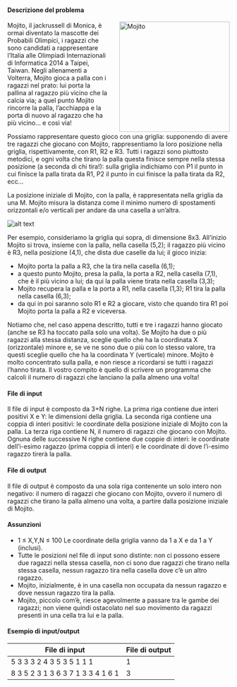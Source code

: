 #### Descrizione del problema

<img src="/mojito.jpg" alt="Mojito" style="float:right;height:250px;margin-left:20px">

Mojito, il jackrussell di Monica, è ormai diventato la mascotte dei Probabili
Olimpici, i ragazzi che sono candidati a rappresentare l’Italia alle Olimpiadi
Internazionali di Informatica 2014 a Taipei, Taiwan. Negli allenamenti a
Volterra, Mojito gioca a palla con i ragazzi nel prato: lui porta la pallina al
ragazzo più vicino che la calcia via; a quel punto Mojito rincorre la palla,
l’acchiappa e la porta di nuovo al ragazzo che ha più vicino... e così via!

Possiamo rappresentare questo gioco con una griglia: supponendo di avere tre
ragazzi che giocano con Mojito, rappresentiamo la loro posizione nella griglia,
rispettivamente, con R1, R2 e R3. Tutti i ragazzi sono piuttosto metodici, e
ogni volta che tirano la palla questa finisce sempre nella stessa posizione (a
seconda di chi tira!): sulla griglia indichiamo con P1 il punto in cui finisce
la palla tirata da R1, P2 il punto in cui finisce la palla tirata da R2, ecc...

La posizione iniziale di Mojito, con la palla, è rappresentata nella griglia da
una M. Mojito misura la distanza come il minimo numero di spostamenti
orizzontali e/o verticali per andare da una casella a un’altra.

![alt text](/griglia.png "Una griglia bella")

Per esempio, consideriamo la griglia qui sopra, di dimensione 8x3. All’inizio
Mojito si trova, insieme con la palla, nella casella (5,2); il ragazzo più
vicino è R3, nella posizione (4,1), che dista due caselle da lui; il gioco
inizia:

* Mojito porta la palla a R3, che la tira nella casella (6,1);
* a questo punto Mojito, presa la palla, la porta a R2, nella casella (7,1), che
  è il più vicino a lui; da qui la palla viene tirata nella casella (3,3);
* Mojito recupera la palla e la porta a R1, nella casella (1,3); R1 tira la
  palla nella casella (6,3);
* da qui in poi saranno solo R1 e R2 a giocare, visto che quando tira R1 poi
  Mojito porta la palla a R2 e viceversa.

Notiamo che, nel caso appena descritto, tutti e tre i ragazzi hanno giocato
(anche se R3 ha toccato palla solo una volta). Se Mojito ha due o più ragazzi
alla stessa distanza, sceglie quello che ha la coordinata X (orizzontale) minore
e, se ve ne sono due o più con lo stesso valore, tra questi sceglie quello che
ha la coordinata Y (verticale) minore. Mojito è molto concentrato sulla palla, e
non riesce a ricordarsi se tutti i ragazzi l’hanno tirata. Il vostro compito è
quello di scrivere un programma che calcoli il numero di ragazzi che lanciano la
palla almeno una volta!

#### File di input

Il file di input è composto da 3+N righe. La prima riga contiene due interi
positivi X e Y: le dimensioni della griglia. La seconda riga contiene una coppia
di interi positivi: le coordinate della posizione iniziale di Mojito con la
palla. La terza riga contiene N, il numero di ragazzi che giocano con Mojito.
Ognuna delle successive N righe contiene due coppie di interi: le coordinate
dell’i-esimo ragazzo (prima coppia di interi) e le coordinate di dove l’i-esimo
ragazzo tirerà la palla.

#### File di output

Il file di output è composto da una sola riga contenente un solo intero non
negativo: il numero di ragazzi che giocano con Mojito, ovvero il numero di
ragazzi che tirano la palla almeno una volta, a partire dalla posizione iniziale
di Mojito.

#### Assunzioni

* 1 ≤ X,Y,N ≤ 100 Le coordinate della griglia vanno da 1 a X e da 1 a Y
  (inclusi).
* Tutte le posizioni nel file di input sono distinte: non ci possono essere due
  ragazzi nella stessa casella, non ci sono due ragazzi che tirano nella stessa
  casella, nessun ragazzo tira nella casella dove c’è un altro ragazzo.
* Mojito, inizialmente, è in una casella non occupata da nessun ragazzo e dove
  nessun ragazzo tira la palla.
* Mojito, piccolo com’è, riesce agevolmente a passare tra le gambe dei ragazzi;
  non viene quindi ostacolato nel suo movimento da ragazzi presenti in una cella
  tra lui e la palla.

#### Esempio di input/output

<table class="table table-bordered sample-case">
  <thead class="thead-default">
    <tr>
      <th>File di input</th>
      <th>File di output</th>
    </tr>
  </thead>
  <tbody>
    <tr>
      <td>5 3
3 3
2
4 3 5 3
5 1 1 1</td>
      <td>1</td>
    </tr>
    <tr>
      <td>8 3
5 2
3
1 3 6 3
7 1 3 3
4 1 6 1</td>
      <td>3</td>
    </tr>
  </tbody>
</table>
